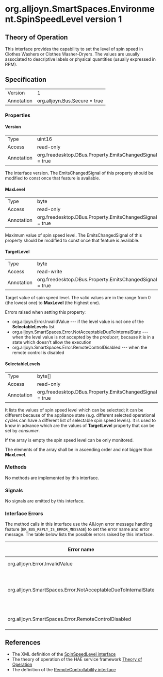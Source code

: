 # org.alljoyn.SmartSpaces.Environment.SpinSpeedLevel version 1

## Theory of Operation

This interface provides the capability to set the level of spin speed in Clothes
Washers or Clothes Washer-Dryers.
The values are usually associated to descriptive labels or physical quantities
(usually expressed in RPM).

## Specification

|            |                                                                |
|------------|----------------------------------------------------------------|
| Version    | 1                                                              |
| Annotation | org.alljoyn.Bus.Secure = true                                  |

### Properties

#### Version

|            |                                                                |
|------------|----------------------------------------------------------------|
| Type       | uint16                                                         |
| Access     | read-only                                                      |
| Annotation | org.freedesktop.DBus.Property.EmitsChangedSignal = true        |

The interface version.
The EmitsChangedSignal of this property should be modified to const once that
feature is available.

#### MaxLevel

|            |                                                         |
| ---------- | ------------------------------------------------------- |
| Type       | byte                                                    |
| Access     | read-only                                               |
| Annotation | org.freedesktop.DBus.Property.EmitsChangedSignal = true |

Maximum value of spin speed level.
The EmitsChangedSignal of this property should be modified to const once that
feature is available.

#### TargetLevel

|            |                                                         |
| ---------- | ------------------------------------------------------- |
| Type       | byte                                                    |
| Access     | read-write                                              |
| Annotation | org.freedesktop.DBus.Property.EmitsChangedSignal = true |

Target value of spin speed level. The valid values are in the range from 0 (the
lowest one) to **MaxLevel** (the highest one).

Errors raised when setting this property:

  * org.alljoyn.Error.InvalidValue --- if the level value is not one of the
    **SelectableLevels** list
  * org.alljoyn.SmartSpaces.Error.NotAcceptableDueToInternalState --- when the
    level value is not accepted by the _producer_, because it is in a state
    which doesn't allow the execution
  * org.alljoyn.SmartSpaces.Error.RemoteControlDisabled --- when the remote
    control is disabled

#### SelectableLevels

|            |                                                         |
| ---------- | ------------------------------------------------------- |
| Type       | byte[]                                                  |
| Access     | read-only                                               |
| Annotation | org.freedesktop.DBus.Property.EmitsChangedSignal = true |

It lists the values of spin speed level which can be selected; it can be
different because of the appliance state (e.g. different selected operational
cycles can have a different list of selectable spin speed levels). It is used to
know in advance which are the values of **TargetLevel** property that can be set
by _consumer_.

If the array is empty the spin speed level can be only monitored.

The elements of the array shall be in ascending order and not bigger than
**MaxLevel**.

### Methods

No methods are implemented by this interface.

### Signals

No signals are emitted by this interface.

### Interface Errors

The method calls in this interface use the AllJoyn error message handling
feature (`ER_BUS_REPLY_IS_ERROR_MESSAGE`) to set the error name and error
message. The table below lists the possible errors raised by this interface.

| Error name                                                    | Error message                                     |
|---------------------------------------------------------------|---------------------------------------------------|
| org.alljoyn.Error.InvalidValue                                | Invalid value                                     |
| org.alljoyn.SmartSpaces.Error.NotAcceptableDueToInternalState | The value is not acceptable due to internal state |
| org.alljoyn.SmartSpaces.Error.RemoteControlDisabled           | Remote control disabled                           |

## References

  * The XML definition of the [SpinSpeedLevel interface](SpinSpeedLevel-v1.xml)
  * The theory of operation of the HAE service framework [Theory of Operation](/org.alljoyn.SmartSpaces/theory-of-operation-v1)
  * The definition of the [RemoteControllability interface](/org.alljoyn.SmartSpaces.Operation.RemoteControllability-v1)
